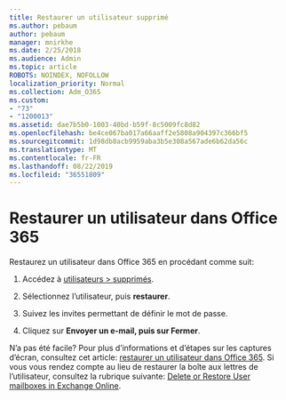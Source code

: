 ```yaml
---
title: Restaurer un utilisateur supprimé
ms.author: pebaum
author: pebaum
manager: mnirkhe
ms.date: 2/25/2018
ms.audience: Admin
ms.topic: article
ROBOTS: NOINDEX, NOFOLLOW
localization_priority: Normal
ms.collection: Adm_O365
ms.custom:
- "73"
- "1200013"
ms.assetid: dae7b5b0-1003-40bd-b59f-8c5009fc8d82
ms.openlocfilehash: be4ce067ba017a66aaff2e5808a904397c366bf5
ms.sourcegitcommit: 1d98db8acb9959aba3b5e308a567ade6b62da56c
ms.translationtype: MT
ms.contentlocale: fr-FR
ms.lasthandoff: 08/22/2019
ms.locfileid: "36551809"
---
```

# <a name="restore-a-user-in-office-365"></a>Restaurer un utilisateur dans Office 365

Restaurez un utilisateur dans Office 365 en procédant comme suit:
  
1. Accédez à [utilisateurs \> supprimés](https://admin.microsoft.com/adminportal/home#/deletedusers).

2. Sélectionnez l’utilisateur, puis **restaurer**.

3. Suivez les invites permettant de définir le mot de passe.

4. Cliquez sur **Envoyer un e-mail, puis sur Fermer**.

N’a pas été facile? Pour plus d’informations et d’étapes sur les captures d’écran, consultez cet article: [restaurer un utilisateur dans Office 365](https://support.office.com/article/2c261e42-5dd1-48b0-845f-2a016d29cfc1.aspx). Si vous vous rendez compte au lieu de restaurer la boîte aux lettres de l’utilisateur, consultez la rubrique suivante: [Delete or Restore User mailboxes in Exchange Online](https://docs.microsoft.com/exchange/recipients-in-exchange-online/delete-or-restore-mailboxes).